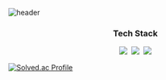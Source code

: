 ![header](https://capsule-render.vercel.app/api?type=waving&color=50:a1c4fd,100:c2e9fb&height=120&section=header&text=Junho%20Cheong&fontSize=64&fontColor=343a40&animation=fadeIn)

<h3 align="center">Tech Stack</h3>
<p align="center">
  <img src="https://img.shields.io/badge/JavaScript-ffb13b?style=flat-square&logo=javascript&logoColor=white"/></a>&nbsp 
  <img src="https://img.shields.io/badge/TypeScript-3274C0?style=flat-square&logo=typescript&logoColor=white"/></a>&nbsp
  <img src="https://img.shields.io/badge/react-20232a.svg?style=for-the-badge&logo=react&logoColor=61DAFB" />
</p>

[![Solved.ac Profile](http://mazassumnida.wtf/api/v2/generate_badge?boj=jjunohj)](https://solved.ac/jjunohj/)
